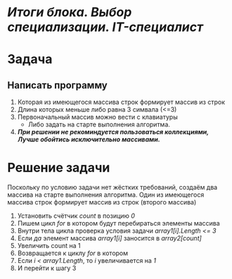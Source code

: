 # **_Итоги блока. Выбор специализации. IT-специалист_**

# Задача

## Написать программу

1. Которая из имеющегося массива строк формирует массив из строк 
2. Длина которых меньше либо равна 3 симвала (<=3)
3. Первоначальный массив можно вести с клавиатуры 
   * Либо задать на старте выполнения алгоритма. 
4. **_При решении не рекоминдуется пользоваться коллекциями, Лучше обойтись исключительно массивами._**

# Решение задачи
Поскольку по условию задачи нет жёстких требований, создаём два массива на старте выполнения алгоритма. Один из имеющегося массива строк формирует массив из строк (второго массива)
1.	Установить счётчик *count* в позицию *0*
2.	Пишем цикл *for*  в котором будут перебираться элементы массива
3.	Внутри тела цикла проверка условия задачи  *array1[i].Length <= 3*
4.	Если *да* элемент массива *array1[i]* заносится в *array2[count]*
5.	Увеличить count на 1
6.	Возвращается к циклу *for* в котором
7.	Если *i < array1.Length*, то *i* увеличивается на *1*
8.	И перейти к шагу 3 

